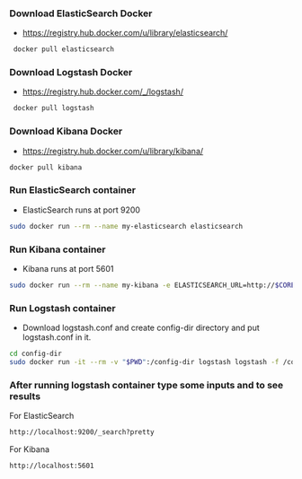 ### Download ElasticSearch Docker ###
- https://registry.hub.docker.com/u/library/elasticsearch/

```bash
 docker pull elasticsearch
```
### Download Logstash Docker ###
- https://registry.hub.docker.com/_/logstash/

```bash
 docker pull logstash
```
### Download Kibana Docker ###
- https://registry.hub.docker.com/u/library/kibana/

```bash
docker pull kibana
```

### Run ElasticSearch container ###

- ElasticSearch runs at port 9200

```bash
sudo docker run --rm --name my-elasticsearch elasticsearch
```

### Run Kibana container ###

- Kibana runs at port 5601

```bash
sudo docker run --rm --name my-kibana -e ELASTICSEARCH_URL=http://$COREOS_PRIVATE_IPV4:9200 -P kibana
```

### Run Logstash container ###

- Download logstash.conf and create config-dir directory and put logstash.conf in it.

```bash
cd config-dir
sudo docker run -it --rm -v "$PWD":/config-dir logstash logstash -f /config-dir/log.conf
```

### After running logstash container type some inputs and to see results ###

For ElasticSearch

```bash
http://localhost:9200/_search?pretty
```

For Kibana

```bash
http://localhost:5601
```
